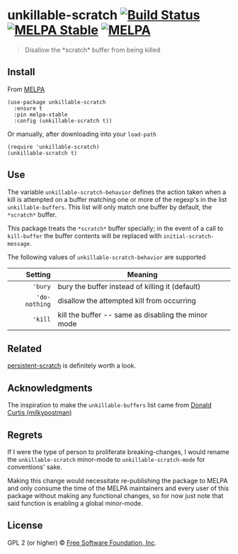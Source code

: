# unkillable-scratch [![Build Status](https://travis-ci.org/EricCrosson/unkillable-scratch.svg?branch=master)](https://travis-ci.org/EricCrosson/unkillable-scratch) [![MELPA Stable](https://stable.melpa.org/packages/unkillable-scratch-badge.svg)](https://stable.melpa.org/#/unkillable-scratch) [![MELPA](http://melpa.org/packages/unkillable-scratch-badge.svg)](http://melpa.org/#/unkillable-scratch)

> Disallow the \*scratch\* buffer from being killed

## Install

From [MELPA](https://melpa.org/)

``` {.sourceCode .lisp}
(use-package unkillable-scratch
  :ensure t
  :pin melpa-stable
  :config (unkillable-scratch t))
```

Or manually, after downloading into your `load-path`

``` {.sourceCode .lisp}
(require 'unkillable-scratch)
(unkillable-scratch t)
```

## Use

The variable `unkillable-scratch-behavior` defines the action taken when a kill
is attempted on a buffer matching one or more of the regexp's in the list
`unkillable-buffers`. This list will only match one buffer by default, the
`*scratch*` buffer.

This package treats the `*scratch*` buffer specially; in the event of a call to
`kill-buffer` the buffer contents will be replaced with
`initial-scratch-message`.

The following values of `unkillable-scratch-behavior` are supported

|       Setting | Meaning                                             |
|--------------:|-----------------------------------------------------|
|       `'bury` | bury the buffer instead of killing it (default)     |
| `'do-nothing` | disallow the attempted kill from occurring          |
|       `'kill` | kill the buffer -- same as disabling the minor mode |

<!-- ## Example -->

<!-- ![TODO: set hover-text](https://raw.githubusercontent.com/EricCrosson/unkillable-scratch/master/img/demo.{TODO: set filetype png,gif}) -->

## Related

[persistent-scratch](https://github.com/Fanael/persistent-scratch) is
definitely worth a look.

## Acknowledgments

The inspiration to make the `unkillable-buffers` list came from
[Donald Curtis (milkypostman)](http://emacswiki.org/emacs/RecreateScratchBuffer)

## Regrets

If I were the type of person to proliferate breaking-changes, I would
rename the `unkillable-scratch` minor-mode to
`unkillable-scratch-mode` for conventions' sake.

Making this change would necessitate re-publishing the package to
MELPA and only consume the time of the MELPA maintainers and every
user of this package without making any functional changes, so for now
just note that said function is enabling a global minor-mode.

## License

GPL 2 (or higher) © [Free Software Foundation, Inc](http://www.fsf.org/about).

